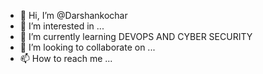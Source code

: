 - 👋 Hi, I’m @Darshankochar
- 👀 I’m interested in ...
- 🌱 I’m currently learning DEVOPS AND CYBER SECURITY
- 💞️ I’m looking to collaborate on ...
- 📫 How to reach me ...

<!---
Darshankochar/Darshankochar is a ✨ special ✨ repository because its `README.md` (this file) appears on your GitHub profile.
You can click the Preview link to take a look at your changes.
--->
